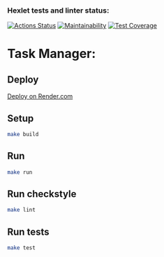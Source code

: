 ### Hexlet tests and linter status:
[![Actions Status](https://github.com/CicadaN/java-project-99/actions/workflows/hexlet-check.yml/badge.svg)](https://github.com/CicadaN/java-project-99/actions)
[![Maintainability](https://api.codeclimate.com/v1/badges/a9946387123f7e081229/maintainability)](https://codeclimate.com/github/CicadaN/java-project-99/maintainability)
[![Test Coverage](https://api.codeclimate.com/v1/badges/a9946387123f7e081229/test_coverage)](https://codeclimate.com/github/CicadaN/java-project-99/test_coverage)

# Task Manager:

## Deploy

[Deploy on Render.com](https://task-manager-s5ko.onrender.com)

## Setup

```bash
make build
```

## Run

```bash
make run
```

## Run checkstyle

```bash
make lint
```

## Run tests

```bash
make test
```